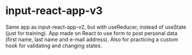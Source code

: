# input-react-app-v3

Same app as input-react-app-v2, but with useReducer, instead of useState (just for training).
App made on React to use form to post personal data (first name, last name and e-mail address). Also for practicing a custom hook for validating and changing states.
